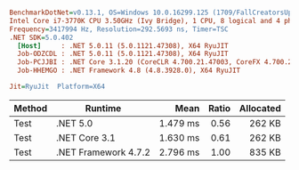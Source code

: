 ``` ini

BenchmarkDotNet=v0.13.1, OS=Windows 10.0.16299.125 (1709/FallCreatorsUpdate/Redstone3)
Intel Core i7-3770K CPU 3.50GHz (Ivy Bridge), 1 CPU, 8 logical and 4 physical cores
Frequency=3417994 Hz, Resolution=292.5693 ns, Timer=TSC
.NET SDK=5.0.402
  [Host]     : .NET 5.0.11 (5.0.1121.47308), X64 RyuJIT
  Job-ODZCDL : .NET 5.0.11 (5.0.1121.47308), X64 RyuJIT
  Job-PCJJBI : .NET Core 3.1.20 (CoreCLR 4.700.21.47003, CoreFX 4.700.21.47101), X64 RyuJIT
  Job-HHEMGO : .NET Framework 4.8 (4.8.3928.0), X64 RyuJIT

Jit=RyuJit  Platform=X64  

```
| Method |              Runtime |     Mean | Ratio | Allocated |
|------- |--------------------- |---------:|------:|----------:|
|   Test |             .NET 5.0 | 1.479 ms |  0.56 |    262 KB |
|   Test |        .NET Core 3.1 | 1.630 ms |  0.61 |    262 KB |
|   Test | .NET Framework 4.7.2 | 2.796 ms |  1.00 |    835 KB |
